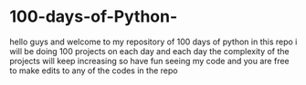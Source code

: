 # 100-days-of-Python-
hello guys and welcome to my repository of 100 days of python
in this repo i will be doing 100 projects on each day and each day the complexity of the projects will keep increasing 
so have fun seeing my code and you are free to make edits to any of the codes in the repo
